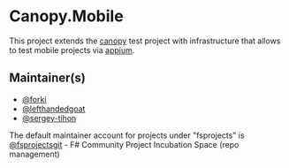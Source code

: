 # Canopy.Mobile

This project extends the [canopy](https://github.com/lefthandedgoat/canopy) test project with infrastructure that allows to test mobile projects via [appium](http://appium.io/).

## Maintainer(s)

- [@forki](https://github.com/forki)
- [@lefthandedgoat](https://github.com/lefthandedgoat)
- [@sergey-tihon](https://github.com/sergey-tihon)

The default maintainer account for projects under "fsprojects" is [@fsprojectsgit](https://github.com/fsprojectsgit) - F# Community Project Incubation Space (repo management)
